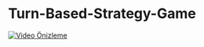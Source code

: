 # Turn-Based-Strategy-Game

[![Video Önizleme](https://img.youtube.com/vi/56BEmfMZ3is/0.jpg)](https://www.youtube.com/watch?v=56BEmfMZ3is)
